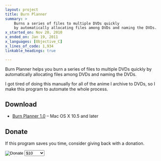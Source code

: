 ```yaml
---
layout: project
title: Burn Planner
summary: >
    Burns a series of files to multiple DVDs quickly
    by automatically allocating files among DVDs and naming the DVDs.
x_started_on: Nov 20, 2010
x_ended_on: Jan 19, 2011
x_languages: [Objective_C]
x_lines_of_code: 1,934
linkable_headings: true

---
```

Burn Planner helps you burn a series of files to multiple DVDs quickly by 
automatically allocating files among DVDs and naming the DVDs.

I got tired of doing this manually for all of the anime I archive to DVDs,
so I make this program to automate the whole process.

## Download

* [Burn Planner 1.0](Burn%20Planner%20v1.0.dmg) &ndash; Mac OS X 10.5 and later

<h2 id="donate">Donate</h2>

If this program saves you time, consider giving back with a donation.

<div class="paypal">
	<form action="https://www.paypal.com/cgi-bin/webscr" method="post">
		<div>
			<input type="hidden" name="cmd" value="_xclick">
			<input type="hidden" name="business" value="donations@dafoster.net">
			<input type="hidden" name="item_name" value="Burn Planner">
			<input type="hidden" name="item_number" value="burnplanner">
			<input type="hidden" name="image_url" value="http://dafoster.net/projects/burn-planner/logo-50.png">
			<input type="hidden" name="no_shipping" value="1">
			<input type="hidden" name="return" value="http://dafoster.net/projects/burn-planner">
			<input type="hidden" name="cancel_return" value="http://dafoster.net/projects/burn-planner">
			<input type="hidden" name="cn" value="Feature Requests">
			<input type="hidden" name="currency_code" value="USD">
			<input type="hidden" name="tax" value="0">
			<input type="image" src="https://www.paypal.com/en_US/i/btn/btn_donateCC_LG.gif" alt="Donate" name="submit">
			<select name="amount" style="width: 65px; vertical-align: top;">
				<option value="5.00">$5</option>
				<option value="10.00" selected="selected">$10</option>
				<option value="15.00">$15</option>
				<option value="20.00">$20</option>
				<option value="25.00">$25</option>
				<option value="">Other</option>
			</select>
		</div>
	</form>
</div>